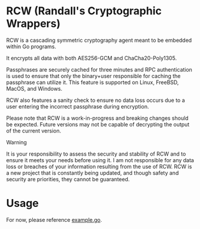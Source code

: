 # RCW (Randall's Cryptographic Wrappers)
RCW is a cascading symmetric cryptography agent meant to be embedded within Go programs.

It encrypts all data with both AES256-GCM and ChaCha20-Poly1305.

Passphrases are securely cached for three minutes and RPC authentication is used to
ensure that only the binary+user responsible for caching the passphrase can utilize it.
This feature is supported on Linux, FreeBSD, MacOS, and Windows.

RCW also features a sanity check to ensure no data loss occurs due to a user entering the
incorrect passphrase during encryption.

Please note that RCW is a work-in-progress and breaking changes should be expected.
Future versions may not be capable of decrypting the output of the current version.

> [!WARNING]
>It is your responsibility to assess the security and stability of RCW and to ensure it meets your needs before using it.
>I am not responsible for any data loss or breaches of your information resulting from the use of RCW.
>RCW is a new project that is constantly being updated, and though safety and security are priorities, they cannot be guaranteed.

# Usage
For now, please reference [example.go](https://github.com/rwinkhart/randalls-cryptographic-wrappers/blob/main/example.go).
